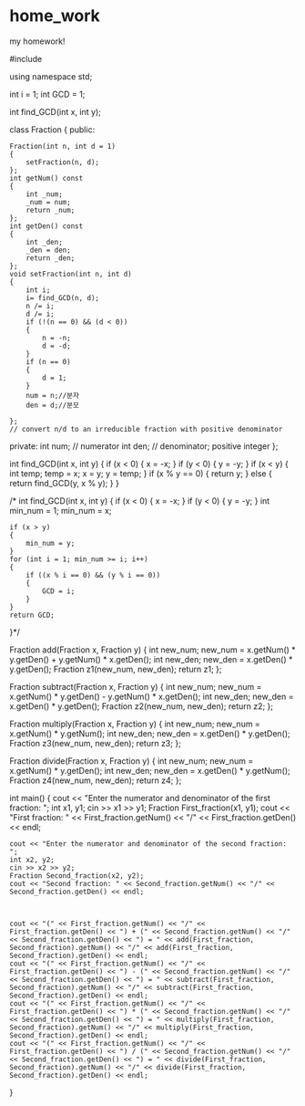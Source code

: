 # home_work
my homework!


#include <iostream>

using namespace std;


int i = 1;
int GCD = 1;

int find_GCD(int x, int y);

class Fraction {
public:

	Fraction(int n, int d = 1)
	{
		setFraction(n, d);
	};
	int getNum() const
	{
		int _num;
		_num = num;
		return _num;
	};
	int getDen() const
	{
		int _den;
		_den = den;
		return _den;
	};
	void setFraction(int n, int d)
	{
		int i;
		i= find_GCD(n, d);
		n /= i;
		d /= i;
		if (!(n == 0) && (d < 0))
		{
			n = -n;
			d = -d;
		}
		if (n == 0)
		{
			d = 1;
		}
		num = n;//분자
		den = d;//분모
		
	};
	// convert n/d to an irreducible fraction with positive denominator 
private:
	int num;	          // numerator
	int den;		// denominator; positive integer
};


int find_GCD(int x, int y)
{
	if (x < 0)
	{
		x = -x;
	}
	if (y < 0)
	{
		y = -y;
	}
	if (x < y)
	{
		int temp;
		temp = x;
		x = y;
		y = temp;
	}
	if (x % y == 0)
	{
		return y;
	}
	else
	{
		return find_GCD(y, x % y);
	}
}

/*
int find_GCD(int x, int y)
{
	if (x < 0)
	{
		x = -x;
	}
	if (y < 0)
	{
		y = -y;
	}
	int min_num = 1;
	min_num = x;

	if (x > y)
	{
		min_num = y;
	}
	for (int i = 1; min_num >= i; i++)
	{
		if ((x % i == 0) && (y % i == 0))
		{
			GCD = i;
		}
	}
	return GCD;
}*/

Fraction add(Fraction x, Fraction y)
{
	int new_num;
	new_num = x.getNum() * y.getDen() + y.getNum() * x.getDen();
	int new_den;
	new_den = x.getDen() * y.getDen();
	Fraction z1(new_num, new_den);
	return z1;
};

Fraction subtract(Fraction x, Fraction y)
{
	int new_num;
	new_num = x.getNum() * y.getDen() - y.getNum() * x.getDen();
	int new_den;
	new_den = x.getDen() * y.getDen();
	Fraction z2(new_num, new_den);
	return z2;
};

Fraction multiply(Fraction x, Fraction y)
{
	int new_num;
	new_num = x.getNum() * y.getNum();
	int new_den;
	new_den = x.getDen() * y.getDen();
	Fraction z3(new_num, new_den);
	return z3;
};

Fraction divide(Fraction x, Fraction y)
{
	int new_num;
	new_num = x.getNum() * y.getDen();
	int new_den;
	new_den = x.getDen() * y.getNum();
	Fraction z4(new_num, new_den);
	return z4;
};





int main()
{
	cout << "Enter the numerator and denominator of the first fraction: ";
	int x1, y1;
	cin >> x1 >> y1;
	Fraction First_fraction(x1, y1);
	cout << "First fraction: " << First_fraction.getNum() << "/" << First_fraction.getDen() << endl;


	cout << "Enter the numerator and denominator of the second fraction: ";
	int x2, y2;
	cin >> x2 >> y2;
	Fraction Second_fraction(x2, y2);
	cout << "Second fraction: " << Second_fraction.getNum() << "/" << Second_fraction.getDen() << endl;



	cout << "(" << First_fraction.getNum() << "/" << First_fraction.getDen() << ") + (" << Second_fraction.getNum() << "/" << Second_fraction.getDen() << ") = " << add(First_fraction, Second_fraction).getNum() << "/" << add(First_fraction, Second_fraction).getDen() << endl;
	cout << "(" << First_fraction.getNum() << "/" << First_fraction.getDen() << ") - (" << Second_fraction.getNum() << "/" << Second_fraction.getDen() << ") = " << subtract(First_fraction, Second_fraction).getNum() << "/" << subtract(First_fraction, Second_fraction).getDen() << endl;
	cout << "(" << First_fraction.getNum() << "/" << First_fraction.getDen() << ") * (" << Second_fraction.getNum() << "/" << Second_fraction.getDen() << ") = " << multiply(First_fraction, Second_fraction).getNum() << "/" << multiply(First_fraction, Second_fraction).getDen() << endl;
	cout << "(" << First_fraction.getNum() << "/" << First_fraction.getDen() << ") / (" << Second_fraction.getNum() << "/" << Second_fraction.getDen() << ") = " << divide(First_fraction, Second_fraction).getNum() << "/" << divide(First_fraction, Second_fraction).getDen() << endl;


}
